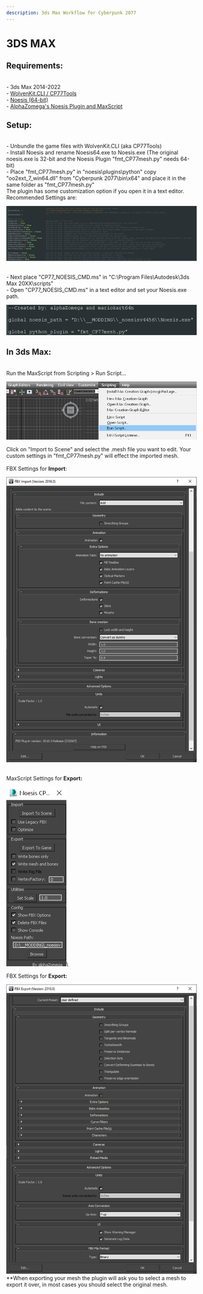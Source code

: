 ```yaml
---
description: 3ds Max Workflow for Cyberpunk 2077
---
```


# 3DS MAX

## **Requirements:**

\
\- 3ds Max 2014-2022\
\- [WolvenKit.CLI / CP77Tools](https://github.com/WolvenKit/WolvenKit/releases)\
\- [Noesis (64-bit)](https://richwhitehouse.com/index.php?content=inc\_projects.php)\
\- [AlphaZomega's Noesis Plugin and MaxScript](https://www.mediafire.com/file/uhc9d68mvj7oqj6/fmt\_CP77mesh\_1.6.zip/file)

## **Setup:**

\
\- Unbundle the game files with WolvenKit.CLI (aka CP77Tools)\
\- Install Noesis and rename Noesis64.exe to Noesis.exe (The original noesis.exe is 32-bit and the Noesis Plugin "fmt\_CP77mesh.py" needs 64-bit)\
\- Place "fmt\_CP77mesh.py" in "noesis\plugins\python" copy "oo2ext\_7\_win64.dll" from "Cyberpunk 2077\bin\x64" and place it in the same folder as "fmt\_CP77mesh.py"\
The plugin has some customization option if you open it in a text editor.\
Recommended Settings are:

![](<../../.gitbook/assets/image (6).png>)

\
\- Next place "CP77\_NOESIS\_CMD.ms" in "C:\Program Files\Autodesk\3ds Max 20XX\scripts"\
\- Open "CP77\_NOESIS\_CMD.ms" in a text editor and set your Noesis.exe path.

![](<../../.gitbook/assets/image (3).png>)

## **In 3ds Max:**

\
Run the MaxScript from Scripting > Run Script...

![](<../../.gitbook/assets/image (5).png>)

Click on "Import to Scene" and select the .mesh file you want to edit. Your custom settings in "fmt\_CP77mesh.py" will effect the imported mesh.\
\
FBX Settings for **Import**:

![](../../.gitbook/assets/image.png)

\
MaxScript Settings for **Export:**

![](<../../.gitbook/assets/image (1).png>)\\

FBX Settings for **Export:**

![](<../../.gitbook/assets/image (4).png>)\
\*\*When exporting your mesh the plugin will ask you to select a mesh to export it over, in most cases you should select the original mesh.

